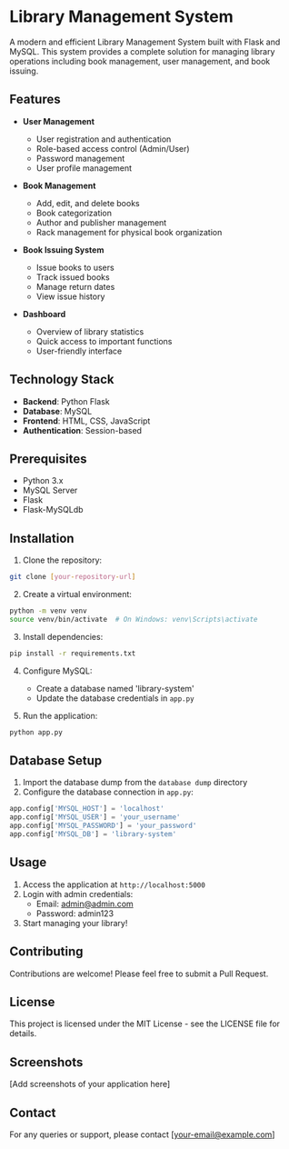 # Library Management System

A modern and efficient Library Management System built with Flask and MySQL. This system provides a complete solution for managing library operations including book management, user management, and book issuing.

## Features

- **User Management**
  - User registration and authentication
  - Role-based access control (Admin/User)
  - Password management
  - User profile management

- **Book Management**
  - Add, edit, and delete books
  - Book categorization
  - Author and publisher management
  - Rack management for physical book organization

- **Book Issuing System**
  - Issue books to users
  - Track issued books
  - Manage return dates
  - View issue history

- **Dashboard**
  - Overview of library statistics
  - Quick access to important functions
  - User-friendly interface

## Technology Stack

- **Backend**: Python Flask
- **Database**: MySQL
- **Frontend**: HTML, CSS, JavaScript
- **Authentication**: Session-based

## Prerequisites

- Python 3.x
- MySQL Server
- Flask
- Flask-MySQLdb

## Installation

1. Clone the repository:
```bash
git clone [your-repository-url]
```

2. Create a virtual environment:
```bash
python -m venv venv
source venv/bin/activate  # On Windows: venv\Scripts\activate
```

3. Install dependencies:
```bash
pip install -r requirements.txt
```

4. Configure MySQL:
   - Create a database named 'library-system'
   - Update the database credentials in `app.py`

5. Run the application:
```bash
python app.py
```

## Database Setup

1. Import the database dump from the `database dump` directory
2. Configure the database connection in `app.py`:
```python
app.config['MYSQL_HOST'] = 'localhost'
app.config['MYSQL_USER'] = 'your_username'
app.config['MYSQL_PASSWORD'] = 'your_password'
app.config['MYSQL_DB'] = 'library-system'
```

## Usage

1. Access the application at `http://localhost:5000`
2. Login with admin credentials:
   - Email: admin@admin.com
   - Password: admin123
3. Start managing your library!

## Contributing

Contributions are welcome! Please feel free to submit a Pull Request.

## License

This project is licensed under the MIT License - see the LICENSE file for details.

## Screenshots

[Add screenshots of your application here]

## Contact

For any queries or support, please contact [your-email@example.com] 